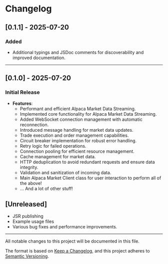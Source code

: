 # Changelog

## [0.1.1] - 2025-07-20

### Added

- Additional typings and JSDoc comments for discoverability and improved documentation.

---

## [0.1.0] - 2025-07-20

### Initial Release

- **Features**:
  - Performant and efficient Alpaca Market Data Streaming.
  - Implemented core functionality for Alpaca Market Data Streaming.
  - Added WebSocket connection management with automatic reconnection.
  - Introduced message handling for market data updates.
  - Trade execution and order management capabilities.
  - Circuit breaker implementation for robust error handling.
  - Retry logic for failed operations.
  - Connection pooling for efficient resource management.
  - Cache management for market data.
  - HTTP deduplication to avoid redundant requests and ensure data integrity.
  - Validation and sanitization of incoming data.
  - Main Alpaca Market Client class for user interaction to perform all of the above!
  - ... And a lot of other stuff!

## [Unreleased]

- JSR publishing
- Example usage files
- Various bug fixes and performance improvements.

---

All notable changes to this project will be documented in this file.

The format is based on [Keep a Changelog](https://keepachangelog.com/en/1.0.0/),
and this project adheres to [Semantic Versioning](https://semver.org/spec/v2.0.0.html).
